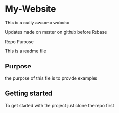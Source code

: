 # My-Website

This is a really awsome website

Updates made on master on github before Rebase

Repo Purpose

This is a readme file

## Purpose
the purpose of this file is to provide examples

## Getting started
To get started with the project just clone the repo first


